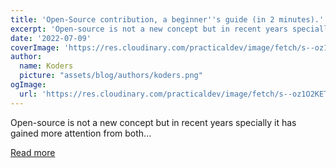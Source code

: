 ```yaml
---
title: 'Open-Source contribution, a beginner''s guide (in 2 minutes).'
excerpt: 'Open-source is not a new concept but in recent years specially it has gained more attention from both...'
date: '2022-07-09'
coverImage: 'https://res.cloudinary.com/practicaldev/image/fetch/s--oz1O2KET--/c_imagga_scale,f_auto,fl_progressive,h_420,q_auto,w_1000/https://dev-to-uploads.s3.amazonaws.com/uploads/articles/z1h9xh2oppabrdptf6id.jpg'
author:
  name: Koders
  picture: "assets/blog/authors/koders.png"
ogImage:
  url: 'https://res.cloudinary.com/practicaldev/image/fetch/s--oz1O2KET--/c_imagga_scale,f_auto,fl_progressive,h_420,q_auto,w_1000/https://dev-to-uploads.s3.amazonaws.com/uploads/articles/z1h9xh2oppabrdptf6id.jpg'
---
```


Open-source is not a new concept but in recent years specially it has gained more attention from both...

[Read more](https://dev.to/mohsenkamrani/open-source-contribution-a-beginners-guide-in-2-minutes-2g58)
